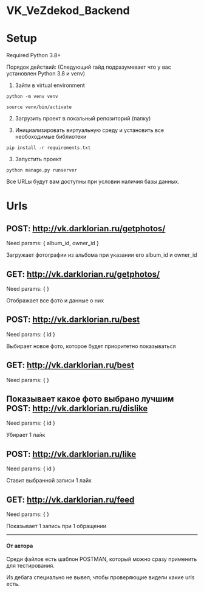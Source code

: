 # VK_VeZdekod_Backend
# Setup
Required Python 3.8+

Порядок действий: (Следующий гайд подразумевает что у вас установлен Python 3.8 и venv)
1. Зайти в virtual environment

```python -m venv venv```

```source venv/bin/activate```

2. Загрузить проект в локальный репозиторий (папку)

3. Инициализировать виртуальную среду и установить все необоходимые библиотеки

```pip install -r requirements.txt```

3. Запустить проект

```python manage.py runserver```


Все URLы будут вам доступны при условии наличия базы данных.
# Urls
## POST: http://vk.darklorian.ru/getphotos/

Need params: { album_id, owner_id }

Загружает фотографии из альбома при указании его album_id и owner_id

GET: http://vk.darklorian.ru/getphotos/
-----
Need params: { }

Отображает все фото и данные о них

POST: http://vk.darklorian.ru/best 
-----

Need params: { id }

Выбирает новое фото, которое будет приоритетно показываться

GET: http://vk.darklorian.ru/best
-----
Need params: { }

Показывает какое фото выбрано лучшим
POST: http://vk.darklorian.ru/dislike
-----
Need params: { id }

Убирает 1 лайк 

POST: http://vk.darklorian.ru/like
-----
Need params: { id }

Ставит выбранной записи 1 лайк

GET: http://vk.darklorian.ru/feed
-----
Need params: { }

Показывает 1 запись при 1 обращении

-----

#### От автора
Среди файлов есть шаблон POSTMAN, который можно сразу применить для тестирования.

Из дебага специально не вывел, чтобы проверяющие видели какие urls есть.
